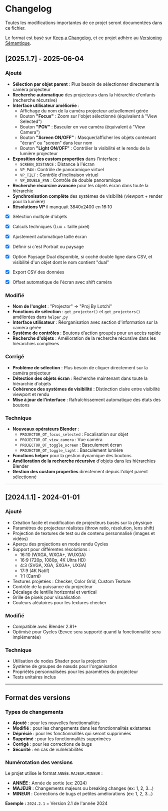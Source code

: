 # Changelog

Toutes les modifications importantes de ce projet seront documentées dans ce fichier.

Le format est basé sur [Keep a Changelog](https://keepachangelog.com/fr/1.0.0/),
et ce projet adhère au [Versioning Sémantique](https://semver.org/lang/fr/).

## [2025.1.7] - 2025-06-04

### Ajouté
- **Sélection par objet parent** : Plus besoin de sélectionner directement la caméra projecteur
- **Recherche automatique** des projecteurs dans la hiérarchie d'enfants (recherche récursive)
- **Interface utilisateur améliorée** :
  - Affichage du nom de la caméra projecteur actuellement gérée
  - Bouton **"Focus"** : Zoom sur l'objet sélectionné (équivalent à "View Selected")
  - Bouton **"POV"** : Basculer en vue caméra (équivalent à "View Camera")
  - Bouton **"Screen ON/OFF"** : Masquer/afficher les objets contenant "écran" ou "screen" dans leur nom
  - Bouton **"Light ON/OFF"** : Contrôler la visibilité et le rendu de la lumière projecteur
- **Exposition des custom properties** dans l'interface :
  - `SCREEN_DISTANCE` : Distance à l'écran
  - `VP_PAN` : Contrôle de panoramique virtuel
  - `VP_TILT` : Contrôle d'inclinaison virtuel
  - `VP_DOUBLE_PAN` : Contrôle de double panoramique
- **Recherche récursive avancée** pour les objets écran dans toute la hiérarchie
- **Synchronisation complète** des systèmes de visibilité (viewport + render pour la lumière)
- **Résolutions VP** il manquait 3840x2400 en 16:10
- [x] Sélection multiple d'objets 
- [x] Calculs techniques (Lux + taille pixel)
- [x] Ajustement automatique taille écran
- [x] Définir si c'est Portrait ou paysage 
- [x] Option Paysage Dual disponible, si coché double ligne dans CSV, et visibilité d'un objet dont le nom contient "dual"
- [x] Export CSV des données
- [x] Offset automatique de l'écran avec shift caméra


### Modifié
- **Nom de l'onglet** : "Projector" → "Proj By Lotchi"
- **Fonctions de sélection** : `get_projector()` et `get_projectors()` améliorées dans `helper.py`
- **Interface utilisateur** : Réorganisation avec section d'information sur la caméra gérée
- **Système de contrôles** : Boutons d'action groupés pour un accès rapide
- **Recherche d'objets** : Amélioration de la recherche récursive dans les hiérarchies complexes

### Corrigé
- **Problème de sélection** : Plus besoin de cliquer directement sur la caméra projecteur
- **Détection des objets écran** : Recherche maintenant dans toute la hiérarchie d'objets
- **Cohérence des systèmes de visibilité** : Distinction claire entre visibilité viewport et rendu
- **Mise à jour de l'interface** : Rafraîchissement automatique des états des boutons

### Technique
- **Nouveaux opérateurs Blender** :
  - `PROJECTOR_OT_focus_selected` : Focalisation sur objet
  - `PROJECTOR_OT_view_camera` : Vue caméra
  - `PROJECTOR_OT_toggle_screen` : Basculement écran
  - `PROJECTOR_OT_toggle_light` : Basculement lumière
- **Fonctions helper** pour la gestion dynamique des boutons
- **Amélioration de la recherche récursive** d'objets dans les hiérarchies Blender
- **Gestion des custom properties** directement depuis l'objet parent sélectionné

---

## [2024.1.1] - 2024-01-01

### Ajouté
- Création facile et modification de projecteurs basés sur la physique
- Paramètres de projecteur réalistes (throw ratio, résolution, lens shift)
- Projection de textures de test ou de contenu personnalisé (images et vidéos)
- Aperçu des projections en mode rendu Cycles
- Support pour différentes résolutions :
  - 16:10 (WXGA, WXGA+, WUXGA)
  - 16:9 (720p, 1080p, 4K Ultra HD)
  - 4:3 (SVGA, XGA, SXGA+, UXGA)
  - 17:9 (4K Natif)
  - 1:1 (Carré)
- Textures projetées : Checker, Color Grid, Custom Texture
- Contrôle de la puissance du projecteur
- Décalage de lentille horizontal et vertical
- Grille de pixels pour visualisation
- Couleurs aléatoires pour les textures checker

### Modifié
- Compatible avec Blender 2.81+
- Optimisé pour Cycles (Eevee sera supporté quand la fonctionnalité sera implémentée)

### Technique
- Utilisation de nodes Shader pour la projection
- Système de groupes de nœuds pour l'organisation
- Propriétés personnalisées pour les paramètres du projecteur
- Tests unitaires inclus

---

## Format des versions

### Types de changements
- **Ajouté** : pour les nouvelles fonctionnalités
- **Modifié** : pour les changements dans les fonctionnalités existantes
- **Déprécié** : pour les fonctionnalités qui seront supprimées
- **Supprimé** : pour les fonctionnalités supprimées
- **Corrigé** : pour les corrections de bugs
- **Sécurité** : en cas de vulnérabilités

### Numérotation des versions
Le projet utilise le format `ANNÉE.MAJEUR.MINEUR` :

- **ANNÉE** : Année de sortie (ex: 2024)
- **MAJEUR** : Changements majeurs ou breaking changes (ex: 1, 2, 3...)
- **MINEUR** : Corrections de bugs et petites améliorations (ex: 1, 2, 3...)

**Exemple :** `2024.2.1` = Version 2.1 de l'année 2024